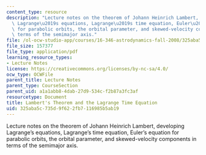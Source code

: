 ```yaml
---
content_type: resource
description: "Lecture notes on the theorem of Johann Heinrich Lambert, developing\
  \ Lagrange\u2019s equations, Lagrange\u2019s time equation, Euler\u2019s equation\
  \ for parabolic orbits, the orbital parameter, and skewed-velocity components in\
  \ terms of the semimajor axis."
file: /ol-ocw-studio-app/courses/16-346-astrodynamics-fall-2008/325aba5c735d9f622fb7116985b5ab19_lec_09.pdf
file_size: 157377
file_type: application/pdf
learning_resource_types:
- Lecture Notes
license: https://creativecommons.org/licenses/by-nc-sa/4.0/
ocw_type: OCWFile
parent_title: Lecture Notes
parent_type: CourseSection
parent_uid: a1a1abb8-4dab-27d9-534c-f2b87a3fc3af
resourcetype: Document
title: Lambert's Theorem and the Lagrange Time Equation
uid: 325aba5c-735d-9f62-2fb7-116985b5ab19
---
```

Lecture notes on the theorem of Johann Heinrich Lambert, developing Lagrange’s equations, Lagrange’s time equation, Euler’s equation for parabolic orbits, the orbital parameter, and skewed-velocity components in terms of the semimajor axis.